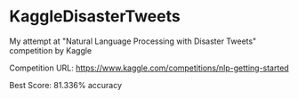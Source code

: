 # KaggleDisasterTweets
My attempt at "Natural Language Processing with Disaster Tweets" competition by Kaggle

Competition URL: https://www.kaggle.com/competitions/nlp-getting-started

Best Score: 81.336% accuracy
